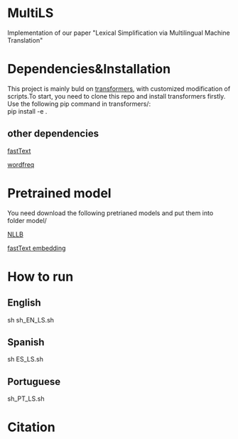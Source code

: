 # MultiLS
Implementation of our paper "Lexical Simplification via Multilingual Machine
Translation"
# Dependencies&Installation
This project is mainly buld on [transformers](https://github.com/huggingface/transformers/tree/v4.20-release), with customized modification of scripts.To start, you need to clone this repo and install transformers firstly. Use the following pip command in transformers/:  
pip install -e . 
## other dependencies
[fastText](https://github.com/facebookresearch/fastText)  

[wordfreq](https://github.com/rspeer/wordfreq)  


# Pretrained model
You need download the following pretrianed models and put them into folder model/  

[NLLB](https://huggingface.co/facebook/nllb-200-3.3B)  

[fastText embedding](https://fasttext.cc/docs/en/crawl-vectors.html)  

# How to run
## English
sh sh_EN_LS.sh  

## Spanish
sh ES_LS.sh  

## Portuguese
sh_PT_LS.sh  


# Citation
<!-- Please cite as: -->
